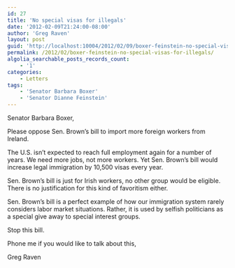 ```yaml
---
id: 27
title: 'No special visas for illegals'
date: '2012-02-09T21:24:00-08:00'
author: 'Greg Raven'
layout: post
guid: 'http://localhost:10004/2012/02/09/boxer-feinstein-no-special-visas-for-illegals/'
permalink: /2012/02/boxer-feinstein-no-special-visas-for-illegals/
algolia_searchable_posts_records_count:
    - '1'
categories:
    - Letters
tags:
    - 'Senator Barbara Boxer'
    - 'Senator Dianne Feinstein'
---
```


Senator Barbara Boxer,

Please oppose Sen. Brown’s bill to import more foreign workers from Ireland.  
  
The U.S. isn’t expected to reach full employment again for a number of years. We need more jobs, not more workers. Yet Sen. Brown’s bill would increase legal immigration by 10,500 visas every year.

Sen. Brown’s bill is just for Irish workers, no other group would be eligible. There is no justification for this kind of favoritism either.

Sen. Brown’s bill is a perfect example of how our immigration system rarely considers labor market situations. Rather, it is used by selfish politicians as a special give away to special interest groups.

Stop this bill.

Phone me if you would like to talk about this,

Greg Raven